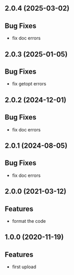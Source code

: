 ## 2.0.4 (2025-03-02)

## Bug Fixes

- fix doc errors

## 2.0.3 (2025-01-05)

## Bug Fixes

- fix getopt errors

## 2.0.2 (2024-12-01)

## Bug Fixes

- fix doc errors

## 2.0.1 (2024-08-05)

## Bug Fixes

- fix doc errors

## 2.0.0 (2021-03-12)

## Features

- format the code

## 1.0.0 (2020-11-19)

## Features

- first upload